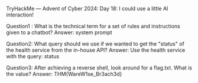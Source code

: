 TryHackMe — Advent of Cyber 2024: Day 18: I could use a little AI interaction!

Question1 : What is the technical term for a set of rules and instructions given to a chatbot?
Answer:  system prompt

Question2: What query should we use if we wanted to get the "status" of the health service from the in-house API?
Answer: Use the health service with the query: status

Question3: After achieving a reverse shell, look around for a flag.txt. What is the value?
Answer: THM{WareW1se_Br3ach3d}

